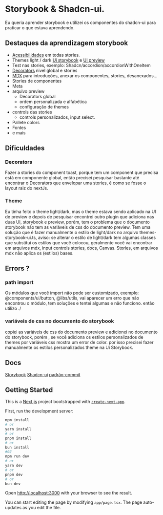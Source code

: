 # Storybook & Shadcn-ui.
Eu queria aprender storybook e utilizei os componentes do shadcn-ui para praticar o que estava aprendendo.

## Destaques da aprendizagem storybook
- [Acessibilidades](https://storybook.js.org/addons/@storybook/addon-a11y) em todas stories.
- Themes light / dark [Ui storybook]() e [UI preview](https://storybook.js.org/recipes/tailwindcss)
- Test nas stories, exemplo: Shadcn/accordion/accordionWithOneItem
- [Decorators](https://storybook.js.org/docs/writing-stories/decorators) nivel global e stories
- [MDX](https://storybook.js.org/docs/writing-docs/mdx) para introduções, anexar os componentes, stories, desanexados...
- Stories de componentes
- Meta
- arquivo preview
  - Decorators global
  - ordem personalizada e alfabética
  - configuração de themes
- controls das stories
  - controls personalizados, input select.
- Pallete colors
- Fontes
- e mais

## Dificuldades
### Decorators 
Fazer a stories do component toast, porque tem um component <Toaster/> que precisa está em componente global, então precisei pesquisar bastante até encontrar o Decorators que envelopar uma stories, é como se fosse o layout raiz do nextJs.

### Theme
Eu tinha feito o theme light/dark, mas o theme estava sendo aplicado na UI de preview e depois de pesquisar encontrei outro plugin que adiciona nas duas UI, storybook e preview, porém, tem o problema que o documento storybook não tem as variáveis de css do documento preview. Tem uma solução que é fazer manualmente o estilo de light/dark no arquivo themes-storybook-ui.ts, aviso: se alterar o estilo de light/dark tem algumas classes que substitui os estilos que você colocou, geralmente você vai encontrar em arquivos mdx, input controls stories, docs,
Canvas.
Stories, em arquivos mdx não aplica os (estilos) bases.

## Errors ?
### path import
Os módulos que você import não pode ser customizado, exemplo: @components/ui/button, @libs/utils, vai aparecer um erro que não encontrou o módulo, tem soluções e tentei algumas e não funciono. então utilizo ./
### variáveis de css no documento do storybook
copiei as variáveis de css do documento preview e adicionei no documento do storybook, porém , se você adiciona os estilos personalizados de themes por variáveis css mostra um error de color. por isso precisei fazer manualmente os estilos personalizados theme na Ui Storybook.

## Docs 
[Storybook](https://storybook.js.org/)
[Shadcn-ui](https://ui.shadcn.com/)
[padrão-commit](https://github.com/iuricode/padroes-de-commits)

## Getting Started

This is a [Next.js](https://nextjs.org/) project bootstrapped with [`create-next-app`](https://github.com/vercel/next.js/tree/canary/packages/create-next-app).

First, run the development server:

```bash
npm install
# or
yarn install
# or
pnpm install
# or
bun install 
#02
npm run dev
# or
yarn dev
# or
pnpm dev
# or
bun dev
```

Open [http://localhost:3000](http://localhost:3000) with your browser to see the result.

You can start editing the page by modifying `app/page.tsx`. The page auto-updates as you edit the file.

